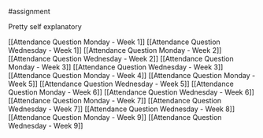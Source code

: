 #assignment 

Pretty self explanatory

[[Attendance Question Monday - Week 1]]
[[Attendance Question Wednesday - Week 1]]
[[Attendance Question Monday - Week 2]]
[[Attendance Question Wednesday - Week 2]]
[[Attendance Question Monday - Week 3]]
[[Attendance Question Wednesday - Week 3]]
[[Attendance Question Monday - Week 4]]
[[Attendance Question Monday - Week 5]]
[[Attendance Question Wednesday - Week 5]]
[[Attendance Question Monday - Week 6]]
[[Attendance Question Wednesday - Week 6]]
[[Attendance Question Monday - Week 7]]
[[Attendance Question Wednesday - Week 7]]
[[Attendance Question Wednesday - Week 8]]
[[Attendance Question Monday - Week 9]]
[[Attendance Question Wednesday - Week 9]]
